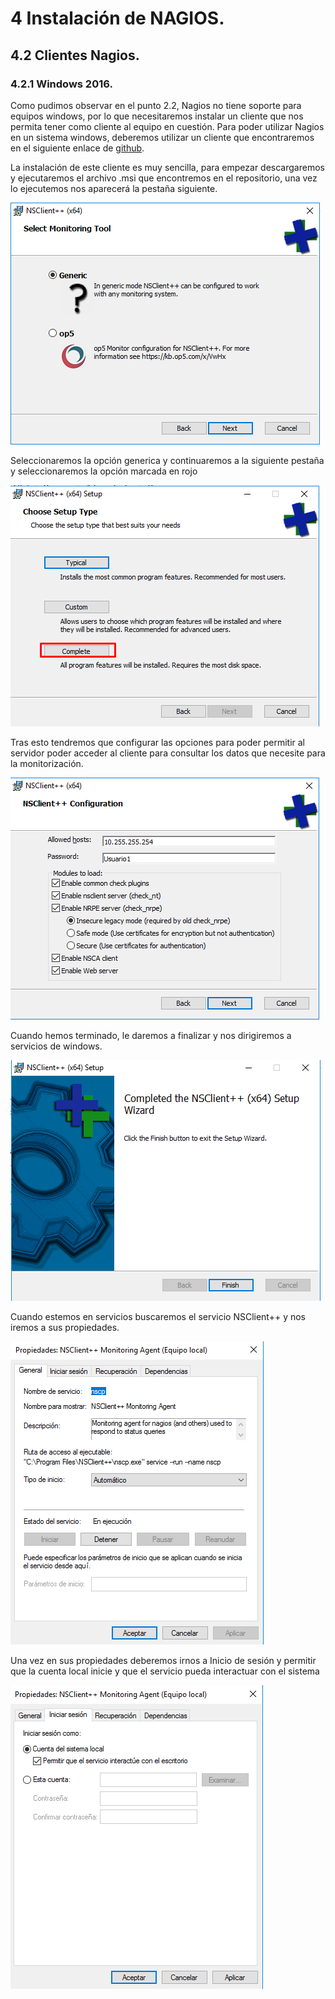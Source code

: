 # 4 Instalación de NAGIOS.
## 4.2 Clientes Nagios.
### 4.2.1 Windows 2016.

Como pudimos observar en el punto 2.2, Nagios no tiene soporte para equipos windows, por lo que necesitaremos instalar un cliente que nos permita tener como cliente al equipo en cuestión. Para poder utilizar Nagios en un sistema windows, deberemos utilizar un cliente que encontraremos en el siguiente enlace de [github](https://github.com/mickem/nscp/releases).

La instalación de este cliente es muy sencilla, para empezar descargaremos y ejecutaremos el archivo .msi que encontremos en el repositorio, una vez lo ejecutemos nos aparecerá la pestaña siguiente.

![img1](./Capturas/cliwin2016/Screenshot_1.png)

Seleccionaremos la opción generica y continuaremos a la siguiente pestaña y seleccionaremos la opción marcada en rojo

![img2](./Capturas/cliwin2016/Screenshot_2.png)

Tras esto tendremos que configurar las opciones para poder permitir al servidor poder acceder al cliente para consultar los datos que necesite para la monitorización.

![img3](./Capturas/cliwin2016/Screenshot_3.png)

Cuando hemos terminado, le daremos a finalizar y nos dirigiremos a servicios de windows.

![img4](./Capturas/cliwin2016/Screenshot_4.png)

Cuando estemos en servicios buscaremos el servicio NSClient++ y nos iremos a sus propiedades.

![img5](./Capturas/cliwin2016/Screenshot_5.png)

Una vez en sus propiedades deberemos irnos a Inicio de sesión y permitir que la cuenta local inicie y que el servicio pueda interactuar con el sistema

![img6](./Capturas/cliwin2016/Screenshot_6.png)

